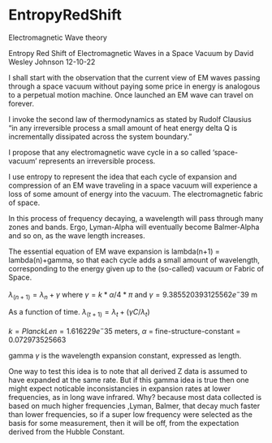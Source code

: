 # EntropyRedShift
Electromagnetic Wave theory


Entropy Red Shift of Electromagnetic Waves in a Space Vacuum
			      by
David Wesley Johnson     12-10-22

I shall start with the observation that the current view of
EM waves passing through a space vacuum without paying
some price in energy is analogous to a perpetual motion machine.
Once launched an EM wave can travel on forever.

I invoke the second law of thermodynamics as stated by
Rudolf Clausius 
“in any irreversible process a small amount of heat energy delta Q
 is incrementally dissipated across the system boundary.”

I propose that any electromagnetic wave cycle in a so called
‘space-vacuum’ represents an irreversible process.

I use entropy to represent the idea that each cycle of
expansion and compression of an EM wave traveling in
a space vacuum will experience a loss of some amount 
of energy into the vacuum. The electromagnetic fabric of space.

In this process of frequency decaying, a wavelength will pass through many
zones  and bands. Ergo, Lyman-Alpha will eventually become Balmer-Alpha
and so on, as the wave length increases.

The essential equation of EM wave expansion is  lambda(n+1) = lambda(n)+gamma,
so that each cycle adds a small amount of wavelength, corresponding to the energy 
given up to the (so-called) vacuum or  Fabric of Space.

$\lambda_(n+1) = \lambda_n+\gamma$ where $\gamma = k * \alpha / 4 * \pi$ and $\gamma  = 9.385520393125562e^-39$ m

As a function of time. $\lambda_(t+1) = \lambda_t+(\gamma C / \lambda_t  )$

$k      = Planck Len = 1.616229e^-35$  meters,
$\alpha$  = fine-structure-constant = 0.072973525663

gamma $\gamma$ is the wavelength expansion constant, expressed as length.

One way to test this idea is to note that all derived Z data is
assumed to have expanded at the same rate.
But if this gamma idea is true then one might expect noticable 
inconsistancies in expansion rates at lower frequencies, as in
long wave infrared. Why? because most data collected is based on
much higher frequencies ,Lyman, Balmer, that decay much faster than
lower frequencies, so if a super low frequency were selected as the
basis for some measurement, then it will be off, from the expectation
derived from the Hubble Constant.



















